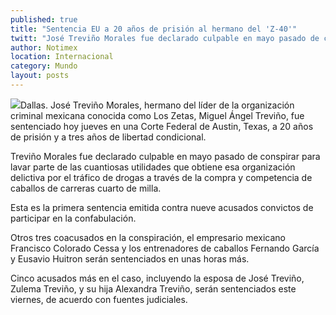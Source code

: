 ```yaml
---
published: true
title: "Sentencia EU a 20 años de prisión al hermano del 'Z-40'"
twitt: "José Treviño Morales fue declarado culpable en mayo pasado de conspirar para lavar parte de las utilidades que obtiene la organización 'Los Zetas' por el tráfico de drogas a través de la compra y competencia de caballos de carreras."
author: Notimex
location: Internacional
category: Mundo
layout: posts
---
```


![](http://i.imgur.com/qiHtI2am.jpg)Dallas. José Treviño Morales, hermano del líder de la organización criminal mexicana conocida como Los Zetas, Miguel Ángel Treviño, fue sentenciado hoy jueves en una Corte Federal de Austin, Texas, a 20 años de prisión y a tres años de libertad condicional.

Treviño Morales fue declarado culpable en mayo pasado de conspirar para lavar parte de las cuantiosas utilidades que obtiene esa organización delictiva por el tráfico de drogas a través de la compra y competencia de caballos de carreras cuarto de milla.

Esta es la primera sentencia emitida contra nueve acusados convictos de participar en la confabulación.

Otros tres coacusados en la conspiración, el empresario mexicano Francisco Colorado Cessa y los entrenadores de caballos Fernando García y Eusavio Huitron serán sentenciados en unas horas más.

Cinco acusados más en el caso, incluyendo la esposa de José Treviño, Zulema Treviño, y su hija Alexandra Treviño, serán sentenciados este viernes, de acuerdo con fuentes judiciales.
